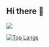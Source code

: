 ## Hi there 👋

<!--
**home0712/home0712** is a ✨ _special_ ✨ repository because its `README.md` (this file) appears on your GitHub profile.

Here are some ideas to get you started:

- 🔭 I’m currently working on ...
- 🌱 I’m currently learning ...
- 👯 I’m looking to collaborate on ...
- 🤔 I’m looking for help with ...
- 💬 Ask me about ...
- 📫 How to reach me: ...
- 😄 Pronouns: ...
- ⚡ Fun fact: ...
-->

![](https://komarev.com/ghpvc/?username=home0712&color=green)

[![Top Langs](https://github-readme-stats.vercel.app/api/top-langs/?username=home0712&layout=donut&hide=Jupyter%20Notebook)](https://github.com/anuraghazra/github-readme-stats)
